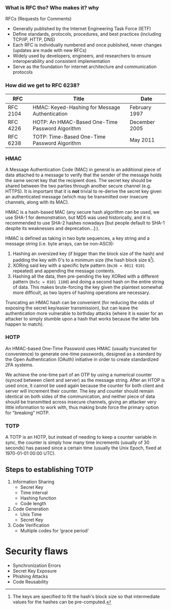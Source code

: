 ### What is RFC tho? Who makes it? why

RFCs (Requests for Comments)
- Generally published by the Internet Engineering Task Force (IETF)
- Define standards, protocols, procedures, and best practices (including TCP/IP,
HTTP, DNS)
- Each RFC is individually numbered and once published, never changes (updates
are made with new RFCs)
- Widely used by developers, engineers, and researchers to ensure interoperability
and consistent implementation
- Serve as the foundation for internet architecture and communication protocols


### How did we get to RFC 6238?


|RFC|Title|Date|
|-|-|-|
|RFC 2104|HMAC: Keyed-Hashing for Message Authentication|February 1997|
|RFC 4226|HOTP: An HMAC-Based One-Time Password Algorithm|December 2005|
|RFC 6238|TOTP: Time-Based One-Time Password Algorithm|May 2011|

### HMAC
A Message Authentication Code (MAC) in general is an additional piece of data attached to a message to verify that the sender of the message holds the same secret key that the recipient does. The secret key should be shared between the two parties through another secure channel (e.g. HTTPS). It is important that it is **not** trivial to re-derive the secret key given an authenticated message (which may be transmitted over insecure channels, along with its MAC).

HMAC is a hash-based MAC (any secure hash algorithm can be used, we use SHA-1 for demonstration, but MD5 was used historically, and it is recommended to use SHA-2 hashes nowadays [but people default to SHA-1 despite its weaknesses and deprecation...]:).

HMAC is defined as taking in two byte sequences, a key string and a message string (i.e. byte arrays, can be non-ASCII):
1. Hashing an oversized key (if bigger than the block size of the hash) and padding the key with 0's to a minimum size (the hash block size `B`[^1]).
2. XORing said key with a specific byte pattern (`0x36 = 0011 0101` repeated) and appending the message contents.
3. Hashing all the data, then pre-pending the key XORed with a different pattern (`0x5c = 0101 1100`) and doing a second hash on the entire string of data.
This makes brute-forcing the key given the plaintext somewhat more difficult, as two layers of hashing operations are necessary.

Truncating an HMAC hash can be convenient (for reducing the odds of exposing the secret key/easier transmission), but can leave the authentication more vulnerable to birthday attacks (where it is easier for an attacker to simply stumble upon a hash that works because the latter bits happen to match).

[^1]: The keys are specified to fit the hash's block size so that intermediate values for the hashes can be pre-computed.

### HOTP
An HMAC-based One-Time Password uses HMAC (usually truncated for convenience) to generate one-time passwords, designed as a standard by the Open Authentication (OAuth) initiative in order to create standardized 2FA systems.

We achieve the one-time part of an OTP by using a numerical counter (synced between client and server) as the message string. After an HTOP is used once, it cannot be used again because the counter for both client and server will increment their counter. The key and counter should remain identical on both sides of the communication, and neither piece of data should be transmitted across insecure channels, giving an attacker very little information to work with, thus making brute force the primary option for "breaking" HOTP.

### TOTP
A TOTP is an HOTP, but instead of needing to keep a counter variable in sync, the counter is simply how many time increments (usually of 30 seconds) has passed since a certain time (usually the Unix Epoch, fixed at 1970-01-01 00:00 UTC).

## Steps to establishing TOTP

1. Information Sharing
    - Secret Key
    - Time interval
    - Hashing function
    - Code length
3. Code Generation
    - Unix Time
    - Secret Key
4. Code Verification
    - Multiple codes for ‘grace period’


# Security flaws

- Synchronization Errors
- Secret Key Exposure
- Phishing Attacks
- Code Reusability


